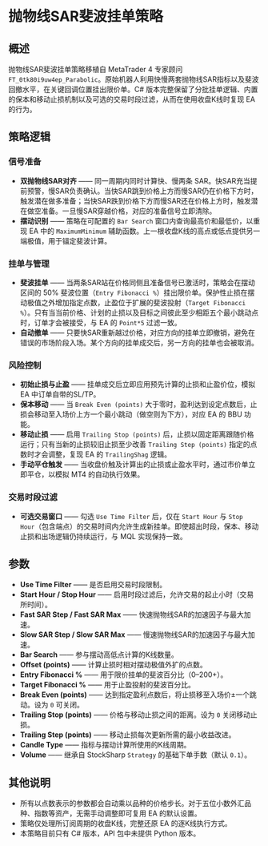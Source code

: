 # 抛物线SAR斐波挂单策略

## 概述
抛物线SAR斐波挂单策略移植自 MetaTrader 4 专家顾问 `FT_0tk80i9uw4ep_Parabolic`。原始机器人利用快慢两套抛物线SAR指标以及斐波回撤水平，在关键回调位置挂出限价单。C# 版本完整保留了分批挂单逻辑、内置的保本和移动止损机制以及可选的交易时段过滤，从而在使用收盘K线时复现 EA 的行为。

## 策略逻辑
### 信号准备
* **双抛物线SAR对齐** —— 同一周期内同时计算快、慢两条 SAR。快SAR充当提前预警，慢SAR负责确认。当快SAR跳到价格上方而慢SAR仍在价格下方时，触发潜在做多准备；当快SAR跌到价格下方而慢SAR还在价格上方时，触发潜在做空准备。一旦慢SAR穿越价格，对应的准备信号立即清除。
* **摆动识别** —— 策略在可配置的 `Bar Search` 窗口内查询最高价和最低价，以重现 EA 中的 `MaximumMinimum` 辅助函数。上一根收盘K线的高点或低点提供另一端极值，用于锚定斐波计算。

### 挂单与管理
* **斐波挂单** —— 当两条SAR站在价格同侧且准备信号已激活时，策略会在摆动区间的 50% 斐波位置（`Entry Fibonacci %`）挂出限价单。保护性止损在摆动极值之外增加指定点数，止盈位于扩展的斐波投射（`Target Fibonacci %`）。只有当当前价格、计划的止损以及目标之间彼此至少相距五个最小跳动点时，订单才会被接受，与 EA 的 `Point*5` 过滤一致。
* **自动撤单** —— 只要快SAR重新越过价格，对应方向的挂单立即撤销，避免在错误的市场阶段入场。某个方向的挂单成交后，另一方向的挂单也会被取消。

### 风险控制
* **初始止损与止盈** —— 挂单成交后立即应用预先计算的止损和止盈价位，模拟 EA 中订单自带的SL/TP。
* **保本移动** —— 当 `Break Even (points)` 大于零时，盈利达到设定点数后，止损会移动至入场价上方一个最小跳动（做空则为下方），对应 EA 的 BBU 功能。
* **移动止损** —— 启用 `Trailing Stop (points)` 后，止损以固定距离跟随价格运行；只有当新的止损较旧止损至少改善 `Trailing Step (points)` 指定的点数时才会调整，复现 EA 的 `TrailingShag` 逻辑。
* **手动平仓触发** —— 当收盘价触及计算出的止损或止盈水平时，通过市价单立即平仓，以模拟 MT4 的自动执行效果。

### 交易时段过滤
* **可选交易窗口** —— 勾选 `Use Time Filter` 后，仅在 `Start Hour` 与 `Stop Hour`（包含端点）的交易时间内允许生成新挂单。即使超出时段，保本、移动止损和出场逻辑仍持续运行，与 MQL 实现保持一致。

## 参数
* **Use Time Filter** —— 是否启用交易时段限制。
* **Start Hour / Stop Hour** —— 启用时段过滤后，允许交易的起止小时（交易所时间）。
* **Fast SAR Step / Fast SAR Max** —— 快速抛物线SAR的加速因子与最大加速。
* **Slow SAR Step / Slow SAR Max** —— 慢速抛物线SAR的加速因子与最大加速。
* **Bar Search** —— 参与摆动高低点计算的K线数量。
* **Offset (points)** —— 计算止损时相对摆动极值外扩的点数。
* **Entry Fibonacci %** —— 用于限价挂单的斐波百分比（0–200+）。
* **Target Fibonacci %** —— 用于止盈投射的斐波百分比。
* **Break Even (points)** —— 达到指定盈利点数后，将止损移至入场价±一个跳动。设为 `0` 可关闭。
* **Trailing Stop (points)** —— 价格与移动止损之间的距离。设为 `0` 关闭移动止损。
* **Trailing Step (points)** —— 移动止损每次更新所需的最小收益改进。
* **Candle Type** —— 指标与摆动计算所使用的K线周期。
* **Volume** —— 继承自 StockSharp `Strategy` 的基础下单手数（默认 `0.1`）。

## 其他说明
* 所有以点数表示的参数都会自动乘以品种的价格步长。对于五位小数外汇品种、指数等资产，无需手动调整即可复用 EA 的默认设置。
* 策略仅处理所订阅周期的收盘K线，完整还原 EA 的逐K线执行方式。
* 本策略目前只有 C# 版本，API 包中未提供 Python 版本。
